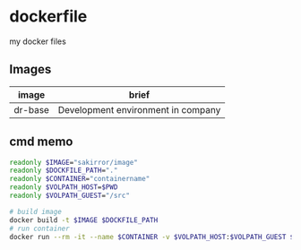 # dockerfile
my docker files

## Images
| image   | brief                              |
|---------|------------------------------------|
| dr-base | Development environment in company |


## cmd memo
```sh
readonly $IMAGE="sakirror/image"
readonly $DOCKFILE_PATH="."
readonly $CONTAINER="containername"
readonly $VOLPATH_HOST=$PWD
readonly $VOLPATH_GUEST="/src"

# build image
docker build -t $IMAGE $DOCKFILE_PATH
# run container
docker run --rm -it --name $CONTAINER -v $VOLPATH_HOST:$VOLPATH_GUEST $IMAGE
```
